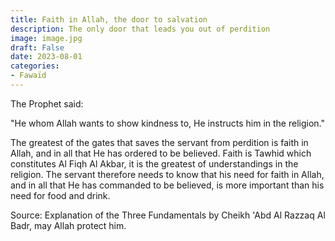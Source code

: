 ```yaml
---
title: Faith in Allah, the door to salvation
description: The only door that leads you out of perdition
image: image.jpg
draft: False
date: 2023-08-01
categories:
- Fawaïd
---
```


The Prophet said:

"He whom Allah wants to show kindness to, He instructs him in the religion."

The greatest of the gates that saves the servant from perdition is faith in Allah, and
in all that He has ordered to be believed. Faith is Tawhid which constitutes Al Fiqh Al
Akbar, it is the greatest of understandings in the religion. The servant therefore needs
to know that his need for faith in Allah, and in all that He has commanded to be believed,
is more important than his need for food and drink.

Source: Explanation of the Three Fundamentals by Cheikh 'Abd Al Razzaq Al Badr, may 
Allah protect him.
